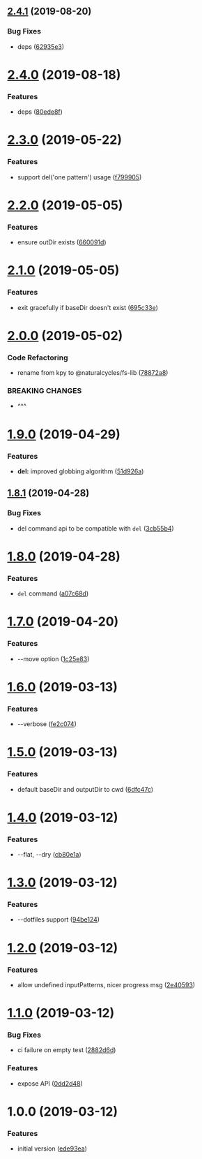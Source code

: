 ## [2.4.1](https://github.com/NaturalCycles/fs-lib/compare/v2.4.0...v2.4.1) (2019-08-20)


### Bug Fixes

* deps ([62935e3](https://github.com/NaturalCycles/fs-lib/commit/62935e3))

# [2.4.0](https://github.com/NaturalCycles/kpy/compare/v2.3.0...v2.4.0) (2019-08-18)


### Features

* deps ([80ede8f](https://github.com/NaturalCycles/kpy/commit/80ede8f))

# [2.3.0](https://github.com/NaturalCycles/kpy/compare/v2.2.0...v2.3.0) (2019-05-22)


### Features

* support del('one pattern') usage ([f799905](https://github.com/NaturalCycles/kpy/commit/f799905))

# [2.2.0](https://github.com/NaturalCycles/kpy/compare/v2.1.0...v2.2.0) (2019-05-05)


### Features

* ensure outDir exists ([660091d](https://github.com/NaturalCycles/kpy/commit/660091d))

# [2.1.0](https://github.com/NaturalCycles/kpy/compare/v2.0.0...v2.1.0) (2019-05-05)


### Features

* exit gracefully if baseDir doesn't exist ([695c33e](https://github.com/NaturalCycles/kpy/commit/695c33e))

# [2.0.0](https://github.com/NaturalCycles/kpy/compare/v1.9.0...v2.0.0) (2019-05-02)


### Code Refactoring

* rename from kpy to @naturalcycles/fs-lib ([78872a8](https://github.com/NaturalCycles/kpy/commit/78872a8))


### BREAKING CHANGES

* ^^^

# [1.9.0](https://github.com/NaturalCycles/kpy/compare/v1.8.1...v1.9.0) (2019-04-29)


### Features

* **del:** improved globbing algorithm ([51d926a](https://github.com/NaturalCycles/kpy/commit/51d926a))

## [1.8.1](https://github.com/NaturalCycles/kpy/compare/v1.8.0...v1.8.1) (2019-04-28)


### Bug Fixes

* del command api to be compatible with `del` ([3cb55b4](https://github.com/NaturalCycles/kpy/commit/3cb55b4))

# [1.8.0](https://github.com/NaturalCycles/kpy/compare/v1.7.0...v1.8.0) (2019-04-28)


### Features

* `del` command ([a07c68d](https://github.com/NaturalCycles/kpy/commit/a07c68d))

# [1.7.0](https://github.com/NaturalCycles/kpy/compare/v1.6.0...v1.7.0) (2019-04-20)


### Features

* --move option ([1c25e83](https://github.com/NaturalCycles/kpy/commit/1c25e83))

# [1.6.0](https://github.com/kirillgroshkov/kpy/compare/v1.5.0...v1.6.0) (2019-03-13)


### Features

* --verbose ([fe2c074](https://github.com/kirillgroshkov/kpy/commit/fe2c074))

# [1.5.0](https://github.com/kirillgroshkov/kpy/compare/v1.4.0...v1.5.0) (2019-03-13)


### Features

* default baseDir and outputDir to cwd ([6dfc47c](https://github.com/kirillgroshkov/kpy/commit/6dfc47c))

# [1.4.0](https://github.com/kirillgroshkov/kpy/compare/v1.3.0...v1.4.0) (2019-03-12)


### Features

* --flat, --dry ([cb80e1a](https://github.com/kirillgroshkov/kpy/commit/cb80e1a))

# [1.3.0](https://github.com/kirillgroshkov/kpy/compare/v1.2.0...v1.3.0) (2019-03-12)


### Features

* --dotfiles support ([94be124](https://github.com/kirillgroshkov/kpy/commit/94be124))

# [1.2.0](https://github.com/kirillgroshkov/kpy/compare/v1.1.0...v1.2.0) (2019-03-12)


### Features

* allow undefined inputPatterns, nicer progress msg ([2e40593](https://github.com/kirillgroshkov/kpy/commit/2e40593))

# [1.1.0](https://github.com/kirillgroshkov/kpy/compare/v1.0.0...v1.1.0) (2019-03-12)


### Bug Fixes

* ci failure on empty test ([2882d6d](https://github.com/kirillgroshkov/kpy/commit/2882d6d))


### Features

* expose API ([0dd2d48](https://github.com/kirillgroshkov/kpy/commit/0dd2d48))

# 1.0.0 (2019-03-12)


### Features

* initial version ([ede93ea](https://github.com/kirillgroshkov/kpy/commit/ede93ea))
